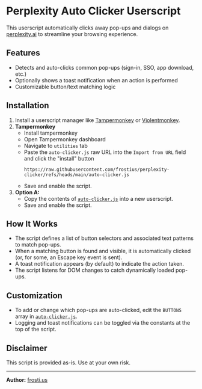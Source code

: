 # Perplexity Auto Clicker Userscript

This userscript automatically clicks away pop-ups and dialogs on [perplexity.ai](https://www.perplexity.ai/) to streamline your browsing experience.

## Features

- Detects and auto-clicks common pop-ups (sign-in, SSO, app download, etc.)
- Optionally shows a toast notification when an action is performed
- Customizable button/text matching logic

## Installation

1. Install a userscript manager like [Tampermonkey](https://www.tampermonkey.net/) or [Violentmonkey](https://violentmonkey.github.io/).
3. **Tampermonkey**  
   - Install tampermonkey
   - Open Tampermonkey dashboard
   - Navigate to `utilities` tab
   - Paste the `auto-clicker.js` raw URL into the `Import from URL` field and click the "install" button
     ```
     https://raw.githubusercontent.com/frostius/perplexity-clicker/refs/heads/main/auto-clicker.js
     ```
   - Save and enable the script.
2. **Option A:**  
   - Copy the contents of [`auto-clicker.js`]([auto-clicker.js](https://raw.githubusercontent.com/frostius/perplexity-clicker/refs/heads/main/auto-clicker.js)) into a new userscript.
   - Save and enable the script.


## How It Works

- The script defines a list of button selectors and associated text patterns to match pop-ups.
- When a matching button is found and visible, it is automatically clicked (or, for some, an Escape key event is sent).
- A toast notification appears (by default) to indicate the action taken.
- The script listens for DOM changes to catch dynamically loaded pop-ups.

## Customization

- To add or change which pop-ups are auto-clicked, edit the `BUTTONS` array in [`auto-clicker.js`](auto-clicker.js).
- Logging and toast notifications can be toggled via the constants at the top of the script.

## Disclaimer

This script is provided as-is. Use at your own risk.

---

**Author:** [frosti.us](https://frosti.us/)